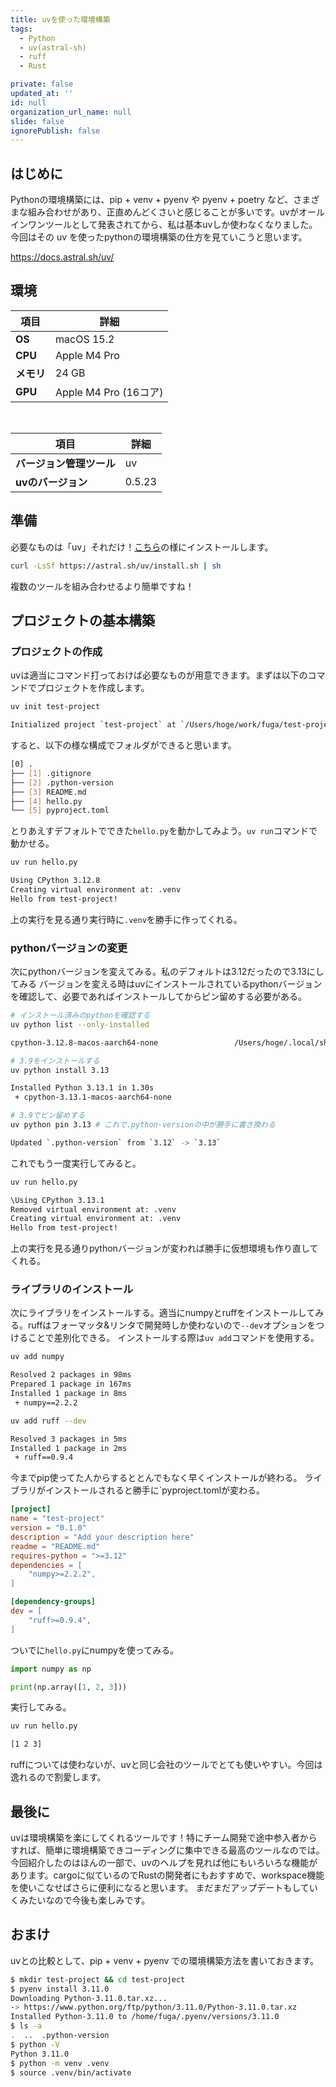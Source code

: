 ```yaml
---
title: uvを使った環境構築
tags:
  - Python
  - uv(astral-sh)
  - ruff
  - Rust

private: false
updated_at: ''
id: null
organization_url_name: null
slide: false
ignorePublish: false
---
```


## はじめに

Pythonの環境構築には、pip + venv + pyenv や pyenv + poetry など、さまざまな組み合わせがあり、正直めんどくさいと感じることが多いです。uvがオールインワンツールとして発表されてから、私は基本uvしか使わなくなりました。今回はその uv を使ったpythonの環境構築の仕方を見ていこうと思います。

https://docs.astral.sh/uv/

## 環境

| 項目  | 詳細 |
|------|------|
| **OS** | macOS 15.2 |
| **CPU** | Apple M4 Pro |
| **メモリ** | 24 GB |
| **GPU** | Apple M4 Pro (16コア) |

<br>

| 項目  | 詳細 |
|------|------|
| **バージョン管理ツール** | uv |
| **uvのバージョン** | 0.5.23 |

## 準備

必要なものは「uv」それだけ！[こちら](https://docs.astral.sh/uv/getting-started/installation/)の様にインストールします。

```bash
curl -LsSf https://astral.sh/uv/install.sh | sh
```

複数のツールを組み合わせるより簡単ですね！

## プロジェクトの基本構築

### プロジェクトの作成

uvは適当にコマンド打っておけば必要なものが用意できます。まずは以下のコマンドでプロジェクトを作成します。

```bash
uv init test-project

Initialized project `test-project` at `/Users/hoge/work/fuga/test-project`
```

すると、以下の様な構成でフォルダができると思います。

```bash
[0] .
├── [1] .gitignore
├── [2] .python-version
├── [3] README.md
├── [4] hello.py
└── [5] pyproject.toml
```

とりあえすデフォルトでできた`hello.py`を動かしてみよう。`uv run`コマンドで動かせる。

```bash
uv run hello.py

Using CPython 3.12.8
Creating virtual environment at: .venv
Hello from test-project!
```

上の実行を見る通り実行時に`.venv`を勝手に作ってくれる。

### pythonバージョンの変更

次にpythonバージョンを変えてみる。私のデフォルトは3.12だったので3.13にしてみる
バージョンを変える時はuvにインストールされているpythonバージョンを確認して、必要であればインストールしてからピン留めする必要がある。


```bash
# インストール済みのpythonを確認する
uv python list --only-installed

cpython-3.12.8-macos-aarch64-none                 /Users/hoge/.local/share/uv/python/cpython-3.12.8-macos-aarch64-none/bin/python3.12

# 3.9をインストールする
uv python install 3.13

Installed Python 3.13.1 in 1.30s
 + cpython-3.13.1-macos-aarch64-none

# 3.9でピン留めする
uv python pin 3.13 # これで.python-versionの中が勝手に書き換わる

Updated `.python-version` from `3.12` -> `3.13`
```

これでもう一度実行してみると。

```bash
uv run hello.py

\Using CPython 3.13.1
Removed virtual environment at: .venv
Creating virtual environment at: .venv
Hello from test-project!
```

上の実行を見る通りpythonバージョンが変われば勝手に仮想環境も作り直してくれる。

### ライブラリのインストール

次にライブラリをインストールする。適当にnumpyとruffをインストールしてみる。ruffはフォーマッタ&リンタで開発時しか使わないので`--dev`オプションをつけることで差別化できる。
インストールする際は`uv add`コマンドを使用する。

```bash
uv add numpy

Resolved 2 packages in 98ms
Prepared 1 package in 167ms
Installed 1 package in 8ms
 + numpy==2.2.2

uv add ruff --dev

Resolved 3 packages in 5ms
Installed 1 package in 2ms
 + ruff==0.9.4
```

今までpip使ってた人からするととんでもなく早くインストールが終わる。
ライブラリがインストールされると勝手に`pyproject.tomlが変わる。

```toml:pyproject.toml
[project]
name = "test-project"
version = "0.1.0"
description = "Add your description here"
readme = "README.md"
requires-python = ">=3.12"
dependencies = [
    "numpy>=2.2.2",
]

[dependency-groups]
dev = [
    "ruff>=0.9.4",
]
```

ついでに`hello.py`にnumpyを使ってみる。

```python:hello.py
import numpy as np

print(np.array([1, 2, 3]))
```

実行してみる。

```bash
uv run hello.py

[1 2 3]
```

ruffについては使わないが、uvと同じ会社のツールでとても使いやすい。今回は逸れるので割愛します。

## 最後に

uvは環境構築を楽にしてくれるツールです！特にチーム開発で途中参入者からすれば、簡単に環境構築できコーディングに集中できる最高のツールなのでは。
今回紹介したのはほんの一部で、uvのヘルプを見れば他にもいろいろな機能があります。cargoに似ているのでRustの開発者にもおすすめで、workspace機能を使いこなせばさらに便利になると思います。
まだまだアップデートもしていくみたいなので今後も楽しみです。

## おまけ

uvとの比較として、pip + venv + pyenv での環境構築方法を書いておきます。

```bash
$ mkdir test-project && cd test-project
$ pyenv install 3.11.0
Downloading Python-3.11.0.tar.xz...
-> https://www.python.org/ftp/python/3.11.0/Python-3.11.0.tar.xz
Installed Python-3.11.0 to /home/fuga/.pyenv/versions/3.11.0
$ ls -a
.  ..  .python-version
$ python -V
Python 3.11.0
$ python -m venv .venv
$ source .venv/bin/activate
```
